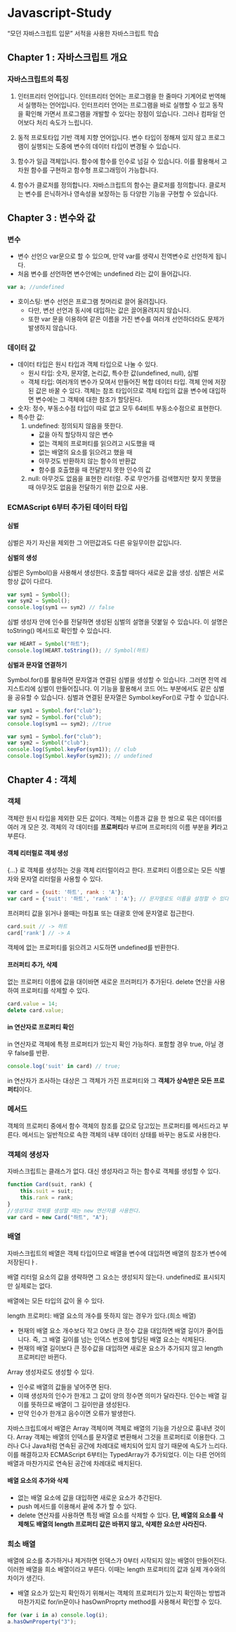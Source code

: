 # Javascript-Study
“모던 자바스크립트 입문” 서적을 사용한 자바스크립트 학습

## Chapter 1 : 자바스크립트 개요


### 자바스크립트의 특징

1. 인터프리터 언어입니다. 인터프리터 언어는 프로그램을 한 줄마다 기계어로 번역해서 실행하는 언어입니다. 인터프리터 언어는 프로그램을 바로 실행할 수 있고 동작을 확인해 가면서 프로그램을 개발할 수 있다는 장점이 있습니다. 그러나 컴파일 언어보다 처리 속도가 느립니다.

2. 동적 프로토타입 기반 객체 지향 언어입니다. 변수 타입이 정해져 있지 않고 프로그램이 실행되는 도중에 변수의 데이터 타입이 변경될 수 있습니다.

3. 함수가 일급 객체입니다. 함수에 함수를 인수로 넘길 수 있습니다. 이를 활용해서 고차원 함수를 구현하고 함수형 프로그래밍이 가능합니다.

4. 함수가 클로저를 정의합니다. 자바스크립트의 함수는 클로저를 정의합니다. 클로저는 변수를 은닉하거나 영속성을 보장하는 등 다양한 기능을 구현할 수 있습니다. 

## Chapter 3 : 변수와 값

### 변수

- 변수 선언으 var문으로 할 수 있으며, 만약 var를 생략시 전역변수로 선언하게 됩니다.
- 처음 변수를 선언하면 변수안에는 undefined 라는 값이 들어갑니다.
```js
var a; //undefined
```
- 호이스팅: 변수 선언은 프로그램 첫머리로 끌어 올려집니다.
    - 다만, 변선 선언과 동시에 대입하는 값은 끌어올려지지 않습니다.
    - 또한 var 문을 이용하여 같은 이름을 가진 변수를 여러개 선언하더라도 문제가 발생하지 않습니다.

### 데이터 값

- 데이터 타입은 원시 타입과 객체 타입으로 나눌 수 있다.
    - 원시 타입: 숫자, 문자열, 논리값, 특수한 값(undefined, null), 심벌
    - 객체 타입: 여러개의 변수가 모여서 만들어진 복합 데이터 타입. 객체 안에 저장된 값은 바꿀 수 있다. 객체는 참조 타입이므로 객체 타입의 값을 변수에 대입하면 변수에는 그 객체에 대한 참조가 할당된다.
- 숫자: 정수, 부동소수점 타입이 따로 없고 모두 64비트 부동소수점으로 표현한다.
- 특수한 값: 
    1. undefined: 정의되지 않음을 뜻한다.
        - 값을 아직 할당하지 않은 변수
        - 없는 객체의 프로퍼티를 읽으려고 시도했을 때
        - 없는 배열의 요소를 읽으려고 했을 때
        - 아무것도 반환하지 않는 함수의 반환값
        - 함수를 호출했을 때 전달받지 못한 인수의 값
    2. null: 아무것도 없음을 표현한 리터럴. 주로 무언가를 검색했지만 찾지 못했을 때 아무것도 없음을 전달하기 위한 값으로 사용.

### ECMAScript 6부터 추가된 데이터 타입

#### 심벌

심벌은 자기 자신을 제외한 그 어떤값과도 다른 유일무이한 값입니다.

**심벌의 생성** 

심벌은 Symbol()을 사용해서 생성한다. 호출할 때마다 새로운 값을 생성. 심벌은 서로 항상 값이 다르다.

```js 
var sym1 = Symbol();
var sym2 = Symbol();
console.log(sym1 == sym2) // false
```

심벌 생성자 안에 인수를 전달하면 생성된 심벌의 설명을 덧붙일 수 있습니다. 이 설명은 toString() 메서드로 확인할 수 있습니다.

```js
var HEART = Symbol("하트");
console.log(HEART.toString()); // Symbol(하트)
```

**심벌과 문자열 연결하기**

Symbol.for()를 활용하면 문자열과 연결된 심벌을 생성할 수 있습니다. 그러면 전역 레지스트리에 심벌이 만들어집니다. 이 기능을 활용해서 코드 어느 부분에서도 같은 심벌을 공유할 수 있습니다. 심벌과 연결된 문자열은 Symbol.keyFor()로 구할 수 있습니다.

```js
var sym1 = Symbol.for("club");
var sym2 = Symbol.for("club");
console.log(sym1 == sym2); //true
```
```js
var sym1 = Symbol.for("club");
var sym2 = Symbol("club");
console.log(Symbol.keyFor(sym1)); // club
console.log(Symbol.keyFor(sym2)); // undefined
```

## Chapter 4 : 객체

### 객체

객체란 원시 타입을 제외한 모든 값이다. 객체는 이름과 값을 한 쌍으로 묶은 데이터를 여러 개 모은 것. 객체의 각 데이터를 **프로퍼티**라 부르며 프로퍼티의 이름 부분을 **키**라고 부른다.

#### 객체 리터럴로 객체 생성

{...} 로 객체를 생성하는 것을 객체 리터럴이라고 한다. 프로퍼티 이름으로는 모든 식별자와 문자열 리터럴을 사용할 수 있다.
```js
var card = {suit: '하트', rank : 'A'};
var card = {'suit': '하트', 'rank' : 'A'}; // 문자열로도 이름을 설정할 수 있다.
```
프러퍼티 값을 읽거나 쓸때는 마침표 또는 대괄호 안에 문자열로 접근한다.
```js
card.suit // -> 하트
card['rank'] // -> A
```
객체에 없는 프로퍼티를 읽으려고 시도하면 undefined를 반환한다.

#### 프러퍼티 추가, 삭제

없는 프로퍼티 이름에 값을 대이바면 새로운 프러퍼티가 추가된다.
delete 연산을 사용하여 프로퍼티를 삭제할 수 있다.
```js
card.value = 14;
delete card.value;
```

#### in 연산자로 프로퍼티 확인

in 연산자로 객체에 특정 프로퍼티가 있는지 확인 가능하다. 포함할 경우 true, 아닐 경우 false를 반환.
```js
console.log('suit' in card) // true;
```

in 연산자가 조사하는 대상은 그 객체가 가진 프로퍼티와 그 **객체가 상속받은 모든 프로퍼티**이다.

### 메서드

객체의 프로퍼티 중에서 함수 객체의 참조를 값으로 담고있는 프로퍼티를 메서드라고 부른다. 메서드는 일반적으로 속한 객체의 내부 데이터 상태를 바꾸는 용도로 사용한다.

### 객체의 생성자

자바스크립트는 클래스가 없다. 대신 생성자라고 하는 함수로 객체를 생성할 수 있다.

```js
function Card(suit, rank) {
    this.suit = suit;
    this.rank = rank;
}
//생성자로 객체를 생성할 때는 new 연산자를 사용한다.
var card = new Card("하트", "A");
```

### 배열

자바스크립트의 배열은 객체 타입이므로 배열을 변수에 대입하면 배열의 참조가 변수에 저장된디ㅏ.

배열 리터럴 요소의 값을 생략하면 그 요소는 생성되지 않는다. undefined로 표시되지만 실제로는 없다.

배열에는 모든 타입의 값이 올 수 있다.

length 프로퍼티: 배열 요소의 개수를 뜻하지 않는 경우가 있다.(희소 배열)
- 현재의 배열 요소 개수보다 작고 0보다 큰 정수 값을 대입하면 배열 길이가 줄어듭니다. 즉, 그 배열 길이를 넘는 인덱스 번호에 할당된 배열 요소는 삭제된다.
- 현재의 배열 길이보다 큰 정수값을 대입하면 새로운 요소가 추가되지 않고 length 프로퍼티만 바뀐다.

Array 생성자로도 생성할 수 있다. 
- 인수로 배열의 값들을 넣어주면 된다.
- 이때 생성자의 인수가 한개고 그 값이 양의 정수면 의미가 달라진다. 인수는 배열 길이를 뜻하므로 배열이 그 길이만큼 생성된다.
- 만약 인수가 한개고 음수이면 오류가 발생한다.

자바스크립트에서 배열은 Array 객체이며 객체로 배열의 기능을 가상으로 흉내낸 것이다. Array 객체는 배열의 인덱스를 문자열로 변환해서 그것을 프로퍼티로 이용한다. 그러나 C나 Java처럼 연속된 공간에 차례대로 배치되어 있지 않기 때문에 속도가 느리다. 이를 해결하고자 ECMAScript 6부터는 TypedArray가 추가되었다. 이는 다른 언어의 배열과 마찬가지로 연속된 공간에 차례대로 배치된다.

#### 배열 요소의 추가와 삭제

- 없는 배열 요소에 값을 대입하면 새로운 요소가 추간된다.
- push 메서드를 이용해서 끝에 추가 할 수 있다.
- delete 연산자를 사용하면 특정 배열 요소를 삭제할 수 있다. **단, 배열의 요소를 삭제해도 배열의 length 프로퍼티 값은 바뀌지 않고, 삭제한 요소만 사라진다.**


### 희소 배열
배열에 요소를 추가하거나 제거하면 인덱스가 0부터 시작되지 않는 배열이 만들어진다. 이러한 배열을 희소 배열이라고 부른다. 이때는 length 프로퍼티의 값과 실제 개수와의 차이가 생긴다.

- 배열 요소가 있는지 확인하기 위해서는 객체의 프로퍼티가 있는지 확인하는 방법과 마찬가지로 for/in문이나 hasOwnProprty method를 사용해서 확인할 수 있다.
```js
for (var i in a) console.log(i);
a.hasOwnProperty("3");
```